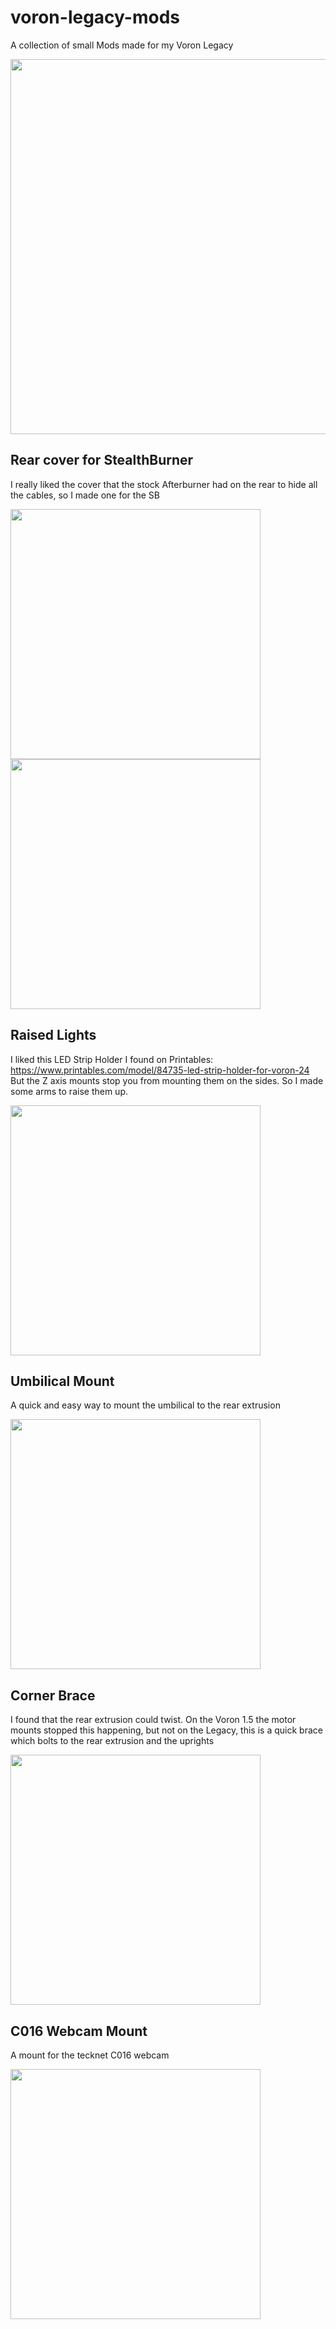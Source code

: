 # voron-legacy-mods

A collection of small Mods made for my Voron Legacy

<img src="Images/Legacy.JPG" width="600">

## Rear cover for StealthBurner
I really liked the cover that the stock Afterburner had on the rear to hide all the cables, so I made one for the SB

<img src="Images/SB Front.JPG" width="400"><img src="Images/SB Rear.JPG" width="400">

## Raised Lights
I liked this LED Strip Holder I found on Printables: https://www.printables.com/model/84735-led-strip-holder-for-voron-24
But the Z axis mounts stop you from mounting them on the sides. So I made some arms to raise them up.

<img src="Images/Lights.JPG" width="400">

## Umbilical Mount
A quick and easy way to mount the umbilical to the rear extrusion

<img src="Images/Umbilical Mount.JPG" width="400">

## Corner Brace
I found that the rear extrusion could twist. On the Voron 1.5 the motor mounts stopped this happening, but not on the Legacy, this is a quick brace which bolts to the rear extrusion and the uprights

<img src="Images/Corner Brace.JPG" width="400">

## C016 Webcam Mount
A mount for the tecknet C016 webcam

<img src="Images/C016 Webcam Mount.JPG" width="400">
